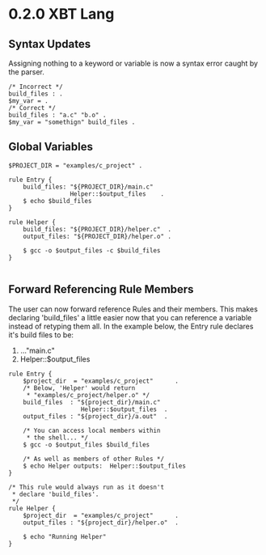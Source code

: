 # 0.2.0 XBT Lang
## Syntax Updates
Assigning nothing to a keyword or variable is now a syntax error caught by the parser.
```
/* Incorrect */
build_files : .
$my_var = .
/* Correct */
build_files : "a.c" "b.o" .
$my_var = "somethign" build_files .
```

## Global Variables
```
$PROJECT_DIR = "examples/c_project" .

rule Entry {
    build_files: "${PROJECT_DIR}/main.c"
                 Helper::$output_files    .
    $ echo $build_files
}

rule Helper {
    build_files: "${PROJECT_DIR}/helper.c"  .
    output_files: "${PROJECT_DIR}/helper.o" .

    $ gcc -o $output_files -c $build_files
}


```
## Forward Referencing Rule Members
The user can now forward reference Rules and their members. This makes declaring 'build_files' a little easier now that you can reference a variable instead of retyping them all. In the example
below, the Entry rule declares it's build files to be:
1) ..."main.c"
2) Helper::$output_files

```
rule Entry {
    $project_dir  = "examples/c_project"      .
    /* Below, 'Helper' would return 
     * "examples/c_project/helper.o" */
    build_files  : "${project_dir}/main.c" 
                    Helper::$output_files  .
    output_files : "${project_dir}/a.out"  .

    /* You can access local members within
     * the shell... */
    $ gcc -o $output_files $build_files

    /* As well as members of other Rules */
    $ echo Helper outputs:  Helper::$output_files
}

/* This rule would always run as it doesn't 
 * declare 'build_files'. 
 */
rule Helper {
    $project_dir  = "examples/c_project"      .
    output_files : "${project_dir}/helper.o"  .

    $ echo "Running Helper"
}
```